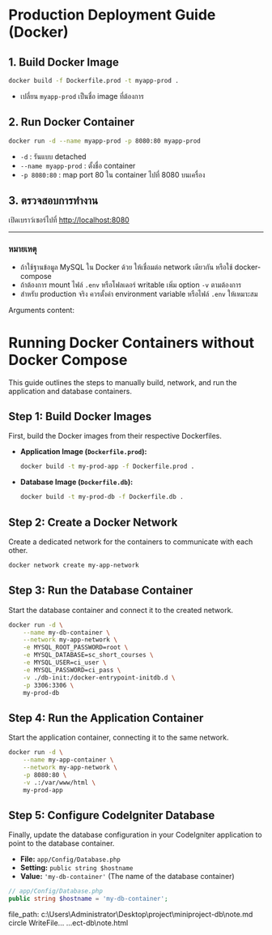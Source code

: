 # Production Deployment Guide (Docker)

## 1. Build Docker Image

```sh
docker build -f Dockerfile.prod -t myapp-prod .
```
- เปลี่ยน `myapp-prod` เป็นชื่อ image ที่ต้องการ

## 2. Run Docker Container

```sh
docker run -d --name myapp-prod -p 8080:80 myapp-prod
```
- `-d` : รันแบบ detached
- `--name myapp-prod` : ตั้งชื่อ container
- `-p 8080:80` : map port 80 ใน container ไปที่ 8080 บนเครื่อง

## 3. ตรวจสอบการทำงาน

เปิดเบราว์เซอร์ไปที่ [http://localhost:8080](http://localhost:8080)

---

### หมายเหตุ

- ถ้าใช้ฐานข้อมูล MySQL ใน Docker ด้วย ให้เชื่อมต่อ network เดียวกัน หรือใช้ docker-compose
- ถ้าต้องการ mount ไฟล์ `.env` หรือโฟลเดอร์ writable เพิ่ม option `-v` ตามต้องการ
- สำหรับ production จริง ควรตั้งค่า environment variable หรือไฟล์ `.env` ให้เหมาะสม

Arguments
content:
# Running Docker Containers without Docker Compose

This guide outlines the steps to manually build, network, and run the application and database containers.

## Step 1: Build Docker Images

First, build the Docker images from their respective Dockerfiles.

-   **Application Image (`Dockerfile.prod`):**
    ```bash
    docker build -t my-prod-app -f Dockerfile.prod .
    ```

-   **Database Image (`Dockerfile.db`):**
    ```bash
    docker build -t my-prod-db -f Dockerfile.db .
    ```

## Step 2: Create a Docker Network

Create a dedicated network for the containers to communicate with each other.

```bash
docker network create my-app-network
```

## Step 3: Run the Database Container

Start the database container and connect it to the created network.

```bash
docker run -d \
    --name my-db-container \
    --network my-app-network \
    -e MYSQL_ROOT_PASSWORD=root \
    -e MYSQL_DATABASE=sc_short_courses \
    -e MYSQL_USER=ci_user \
    -e MYSQL_PASSWORD=ci_pass \
    -v ./db-init:/docker-entrypoint-initdb.d \
    -p 3306:3306 \
    my-prod-db
```

## Step 4: Run the Application Container

Start the application container, connecting it to the same network.

```bash
docker run -d \
    --name my-app-container \
    --network my-app-network \
    -p 8080:80 \
    -v .:/var/www/html \
    my-prod-app
```

## Step 5: Configure CodeIgniter Database

Finally, update the database configuration in your CodeIgniter application to point to the database container.

-   **File:** `app/Config/Database.php`
-   **Setting:** `public string $hostname`
-   **Value:** `'my-db-container'` (The name of the database container)

```php
// app/Config/Database.php
public string $hostname = 'my-db-container';
```
file_path:
c:\Users\Administrator\Desktop\project\miniproject-db\note.md
circle
WriteFile...</body> </html> ...ect-db\note.html

